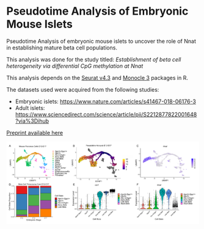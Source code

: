 # Pseudotime Analysis of Embryonic Mouse Islets
Pseudotime Analysis of embryonic mouse islets to uncover the role of Nnat in establishing mature beta cell populations.

This analysis was done for the study titled: *Establishment of beta cell heterogeneity via differential CpG methylation at Nnat*

This analysis depends on the [Seurat v4.3](https://satijalab.org/seurat/) and [Monocle 3](https://cole-trapnell-lab.github.io/monocle3/) packages in R.

The datasets used were acquired from the following studies:
- Embryonic islets: https://www.nature.com/articles/s41467-018-06176-3
- Adult islets: https://www.sciencedirect.com/science/article/pii/S2212877822001648?via%3Dihub

[Preprint available here](https://doi.org/10.1101/2023.02.04.527050)

![Figure Panel](https://github.com/aosakwe/Pseudotime_Analysis_MouseIslets/blob/main/Main_Figure_AdrienO.png)
